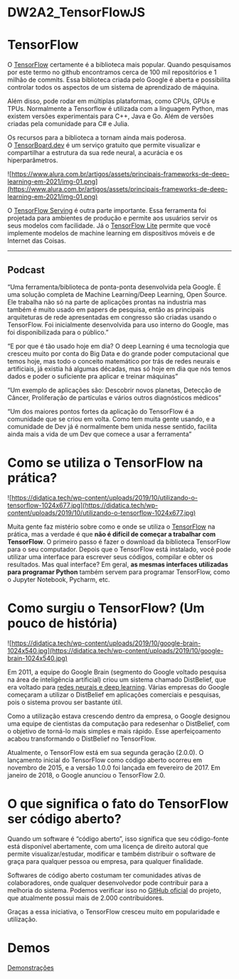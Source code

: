# DW2A2_TensorFlowJS

# **TensorFlow**

O [TensorFlow](https://www.tensorflow.org/) certamente é a biblioteca mais popular. Quando pesquisamos por este termo no github encontramos cerca de 100 mil repositórios e 1 milhão de commits. Essa biblioteca criada pelo Google é aberta e possibilita controlar todos os aspectos de um sistema de aprendizado de máquina.

Além disso, pode rodar em múltiplas plataformas, como CPUs, GPUs e TPUs. Normalmente a Tensorflow é utilizada com a linguagem Python, mas existem versões experimentais para C++, Java e Go. Além de versões criadas pela comunidade para C# e Julia.

Os recursos para a biblioteca a tornam ainda mais poderosa. O [TensorBoard.dev](https://tensorboard.dev/) é um serviço gratuito que permite visualizar e compartilhar a estrutura da sua rede neural, a acurácia e os hiperparâmetros.

![https://www.alura.com.br/artigos/assets/principais-frameworks-de-deep-learning-em-2021/img-01.png](https://www.alura.com.br/artigos/assets/principais-frameworks-de-deep-learning-em-2021/img-01.png)

O [TensorFlow Serving](https://www.tensorflow.org/tfx/guide/serving) é outra parte importante. Essa ferramenta foi projetada para ambientes de produção e permite aos usuários servir os seus modelos com facilidade. Já o [TensorFlow Lite](https://www.tensorflow.org/lite?hl=pt-br) permite que você implemente modelos de machine learning em dispositivos móveis e de Internet das Coisas.

---

## Podcast

“Uma ferramenta/biblioteca de ponta-ponta desenvolvida pela Google. É uma solução completa de Machine Learning/Deep Learning, Open Source. Ele trabalha não só na parte de aplicações prontas na industria mas também é muito usado em papers de pesquisa, então as principais arquiteturas de rede apresentadas em congresso são criadas usando o TensorFlow. Foi inicialmente desenvolvida para uso interno do Google, mas foi disponibilizada para o público.”

“E por que é tão usado hoje em dia? O deep Learning é uma tecnologia que cresceu muito por conta do Big Data e do grande poder computacional que temos hoje, mas todo o conceito matemático por trás de redes neurais e artificiais, já existia há algumas décadas, mas só hoje em dia que nós temos dados e poder o suficiente pra aplicar e treinar máquinas”

“Um exemplo de aplicações são: Descobrir novos planetas, Detecção de Câncer, Proliferação de partículas e vários outros diagnósticos médicos”

“Um dos maiores pontos fortes da aplicação do TensorFlow é a comunidade que se criou em volta. Como tem muita gente usando, e a comunidade de Dev já é normalmente bem unida nesse sentido, facilita ainda  mais a vida de um Dev que comece a usar a ferramenta”

# Como se utiliza o TensorFlow na prática?

![https://didatica.tech/wp-content/uploads/2019/10/utilizando-o-tensorflow-1024x677.jpg](https://didatica.tech/wp-content/uploads/2019/10/utilizando-o-tensorflow-1024x677.jpg)

Muita gente faz mistério sobre como e onde se utiliza o [TensorFlow](https://www.tensorflow.org/) na prática, mas a verdade é que **não é difícil de começar a trabalhar com TensorFlow**. O primeiro passo é fazer o download da biblioteca TensorFlow para o seu computador. Depois que o TensorFlow está instalado, você pode utilizar uma interface para escrever seus códigos, compilar e obter os resultados. Mas qual interface? Em geral, **as mesmas interfaces utilizadas para programar Python** também servem para programar TensorFlow, como o Jupyter Notebook, Pycharm, etc.

# Como surgiu o TensorFlow? (Um pouco de história)

![https://didatica.tech/wp-content/uploads/2019/10/google-brain-1024x540.jpg](https://didatica.tech/wp-content/uploads/2019/10/google-brain-1024x540.jpg)

Em 2011, a equipe do Google Brain (segmento do Google voltado pesquisa na área de inteligência artificial) criou um sistema chamado DistBelief, que era voltado para [redes neurais e deep learning](https://didatica.tech/introducao-a-redes-neurais-e-deep-learning/). Várias empresas do Google começaram a utilizar o DistBelief em aplicações comerciais e pesquisas, pois o sistema provou ser bastante útil.

Como a utilização estava crescendo dentro da empresa, o Google designou uma equipe de cientistas da computação para redesenhar o DistBelief, com o objetivo de torná-lo mais simples e mais rápido. Esse aperfeiçoamento acabou transformando o DistBelief no TensorFlow.

Atualmente, o TensorFlow está em sua segunda geração (2.0.0). O lançamento inicial do TensorFlow como código aberto ocorreu em novembro de 2015, e a versão 1.0.0 foi lançada em fevereiro de 2017. Em janeiro de 2018, o Google anunciou o TensorFlow 2.0.

# O que significa o fato do TensorFlow ser código aberto?

Quando um software é “código aberto”, isso significa que seu código-fonte está disponível abertamente, com uma licença de direito autoral que permite visualizar/estudar, modificar e também distribuir o software de graça para qualquer pessoa ou empresa, para qualquer finalidade.

Softwares de código aberto costumam ter comunidades ativas de colaboradores, onde qualquer desenvolvedor pode contribuir para a melhoria do sistema. Podemos verificar isso no [GitHub oficial](https://github.com/tensorflow/tensorflow) do projeto, que atualmente possui mais de 2.000 contribuidores.

Graças a essa iniciativa, o TensorFlow cresceu muito em popularidade e utilização.

# Demos
[Demonstrações](https://www.tensorflow.org/js/demos?hl=pt-br)